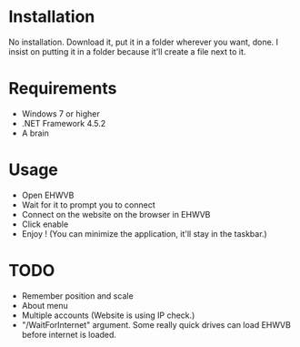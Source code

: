 # Installation

No installation. Download it, put it in a folder wherever you want, done. I insist on putting it in a folder because it'll create a file next to it.

# Requirements

- Windows 7 or higher
- .NET Framework 4.5.2
- A brain

# Usage

- Open EHWVB
- Wait for it to prompt you to connect
- Connect on the website on the browser in EHWVB
- Click enable
- Enjoy ! (You can minimize the application, it'll stay in the taskbar.)

# TODO

- Remember position and scale
- About menu
- Multiple accounts (Website is using IP check.)
- "/WaitForInternet" argument. Some really quick drives can load EHWVB before internet is loaded.
